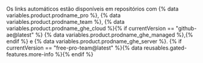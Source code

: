 Os links automáticos estão disponíveis em repositórios com {% data variables.product.prodname_pro %}, {% data variables.product.prodname_team %}, {% data variables.product.prodname_ghe_cloud %}{% if currentVersion == "github-ae@latest" %} {% data variables.product.prodname_ghe_managed %},{% endif %} e {% data variables.product.prodname_ghe_server %}. {% if currentVersion == "free-pro-team@latest" %}{% data reusables.gated-features.more-info %}{% endif %}

